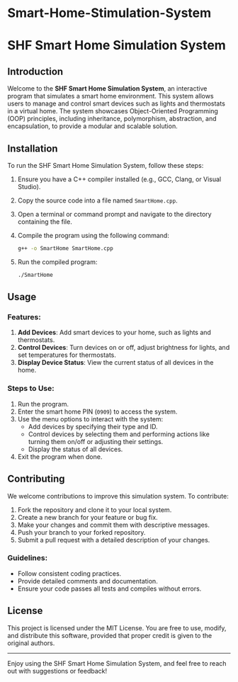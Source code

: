 # Smart-Home-Stimulation-System
# SHF Smart Home Simulation System

## Introduction
Welcome to the **SHF Smart Home Simulation System**, an interactive program that simulates a smart home environment. This system allows users to manage and control smart devices such as lights and thermostats in a virtual home. The system showcases Object-Oriented Programming (OOP) principles, including inheritance, polymorphism, abstraction, and encapsulation, to provide a modular and scalable solution.

## Installation
To run the SHF Smart Home Simulation System, follow these steps:

1. Ensure you have a C++ compiler installed (e.g., GCC, Clang, or Visual Studio).
2. Copy the source code into a file named `SmartHome.cpp`.
3. Open a terminal or command prompt and navigate to the directory containing the file.
4. Compile the program using the following command:

   ```bash
   g++ -o SmartHome SmartHome.cpp
   ```

5. Run the compiled program:

   ```bash
   ./SmartHome
   ```

## Usage

### Features:
1. **Add Devices**: Add smart devices to your home, such as lights and thermostats.
2. **Control Devices**: Turn devices on or off, adjust brightness for lights, and set temperatures for thermostats.
3. **Display Device Status**: View the current status of all devices in the home.

### Steps to Use:
1. Run the program.
2. Enter the smart home PIN (`0909`) to access the system.
3. Use the menu options to interact with the system:
   - Add devices by specifying their type and ID.
   - Control devices by selecting them and performing actions like turning them on/off or adjusting their settings.
   - Display the status of all devices.
4. Exit the program when done.

## Contributing
We welcome contributions to improve this simulation system. To contribute:

1. Fork the repository and clone it to your local system.
2. Create a new branch for your feature or bug fix.
3. Make your changes and commit them with descriptive messages.
4. Push your branch to your forked repository.
5. Submit a pull request with a detailed description of your changes.

### Guidelines:
- Follow consistent coding practices.
- Provide detailed comments and documentation.
- Ensure your code passes all tests and compiles without errors.

## License

This project is licensed under the MIT License. You are free to use, modify, and distribute this software, provided that proper credit is given to the original authors.

---

Enjoy using the SHF Smart Home Simulation System, and feel free to reach out with suggestions or feedback!

